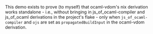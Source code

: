 This demo exists to prove (to myself) that ocaml-vdom's nix derivation works standalone - i.e., without bringing in js_of_ocaml-compiler and js_of_ocaml derivations in the project's flake - only when `js_of_ocaml-compiler` and `ojs` are set as `propagatedBuildInput` in the ocaml-vdom derivation.
